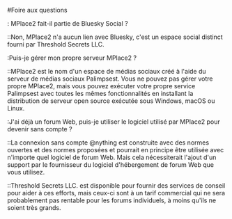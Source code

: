 ﻿#Foire aux questions

: MPlace2 fait-il partie de Bluesky Social ?

::Non, MPlace2 n'a aucun lien avec Bluesky, c'est un espace social distinct fourni
par Threshold Secrets LLC.

:Puis-je gérer mon propre serveur MPlace2 ?

::MPlace2 est le nom d'un espace de médias sociaux créé à l'aide du serveur de médias sociaux
Palimpsest. Vous ne pouvez pas gérer votre propre MPlace2, mais vous pouvez exécuter votre propre service
Palimpsest avec toutes les mêmes fonctionnalités en installant la distribution de serveur open source
exécutée sous Windows, macOS ou Linux.

:J'ai déjà un forum Web, puis-je utiliser le logiciel utilisé par MPlace2 pour devenir sans compte ?

::La connexion sans compte @nything est construite avec des normes ouvertes et des normes proposées
et pourrait en principe être utilisée avec n'importe quel logiciel de forum Web. Mais cela nécessiterait
l'ajout d'un support par le fournisseur du logiciel d'hébergement de forum Web que vous utilisez.

::Threshold Secrets LLC. est disponible pour fournir des services de conseil pour aider à ces
efforts, mais ceux-ci sont à un tarif commercial qui ne sera probablement pas rentable pour
les forums individuels, à moins qu'ils ne soient très grands.
